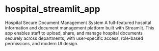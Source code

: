 # hospital_streamlit_app
Hospital Secure Document Management System A full-featured hospital information and document management platform built with Streamlit. This app enables staff to upload, share, and manage hospital documents securely across departments, with user-specific access, role-based permissions, and modern UI design.
